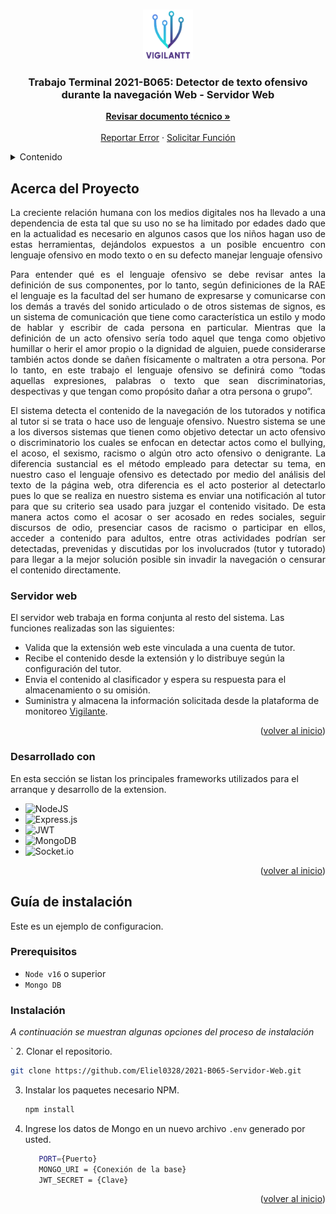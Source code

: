 <a name="readme-top"></a>

<!-- PROJECT LOGO -->
<br />
<div align="center">
  <a href="https://github.com/Eliel0328/2021-B065-Servidor-Web">
    <img src="./icon/logo.png" alt="Logo" width="80" height="80">
  </a>

  <h3 align="center">
  Trabajo Terminal 2021-B065: Detector de texto ofensivo durante la navegación Web - Servidor Web</h3>

  <p align="center">
  <a href="https://github.com/Eliel0328/2021-B065-Servidor-Web"><strong>Revisar documento técnico »</strong></a>
  <br>
  <br>
  <a href="https://github.com/Eliel0328/2021-B065-Servidor-Web/issues">Reportar Error</a>
    ·
    <a href="https://github.com/Eliel0328/2021-B065-Servidor-Web/issues">Solicitar Función</a>
  </p>
</div>

<!-- TABLE OF CONTENTS -->
<details>
  <summary>Contenido</summary>
  <ol>
    <li>
      <a href="#acerca-del-proyecto">Acerca del Proyecto</a>
      <ul>
        <li><a href="#extensión-web">Extensión Web</a></li>
      </ul>
      <ul>
        <li><a href="#desarrollado-con">Desarrollado Con</a></li>
      </ul>
    </li>
    <li>
      <a href="#guía-de-instalación">Guía de Instalación</a>
      <ul>
        <li><a href="#prerequisitos">Prerequisitos</a></li>
        <li><a href="#instalación">Instalación</a></li>
      </ul>
    </li>
  </ol>
</details>

<!-- ABOUT THE PROJECT -->

## Acerca del Proyecto


<p style="text-align: justify;">
La creciente relación humana con los medios digitales nos ha llevado a una dependencia de esta tal que su uso no se ha limitado por edades dado que en la actualidad es necesario en algunos casos que los niños hagan uso de estas herramientas, dejándolos expuestos a un posible encuentro con lenguaje ofensivo en modo texto o en su defecto manejar lenguaje ofensivo
</p>

<p style="text-align: justify;">
Para entender qué es el lenguaje ofensivo se debe revisar antes la definición de sus componentes, por lo tanto, según definiciones de la RAE el lenguaje es la facultad del ser humano de expresarse y comunicarse con los demás a través del sonido articulado o de otros sistemas de signos, es un sistema de comunicación que tiene como característica un estilo y modo de hablar y escribir de cada persona en particular. Mientras que la definición de un acto ofensivo sería todo aquel que tenga como objetivo humillar o herir el amor propio o la dignidad de alguien, puede considerarse también actos donde se dañen físicamente o maltraten a otra persona. Por lo tanto, en este trabajo el lenguaje ofensivo se definirá como “todas aquellas expresiones, palabras o texto que sean discriminatorias, despectivas y que tengan como propósito dañar a otra persona o grupo”.
</p>

<p style="text-align: justify;">
El sistema detecta el contenido de la navegación de los tutorados y notifica al tutor si se trata o hace uso de lenguaje ofensivo. Nuestro sistema se une a los diversos sistemas que tienen como objetivo detectar un acto ofensivo o discriminatorio los cuales se enfocan en detectar actos como el bullying, el acoso, el sexismo, racismo o algún otro acto ofensivo o denigrante. La diferencia sustancial es el método empleado para detectar su tema, en nuestro caso el lenguaje ofensivo es detectado por medio del análisis del texto de la página web, otra diferencia es el acto posterior al detectarlo pues lo que se realiza en nuestro sistema es enviar una notificación al tutor para que su criterio sea usado para juzgar el contenido visitado. De esta manera actos como el acosar o ser acosado en redes sociales, seguir discursos de odio, presenciar casos de racismo o participar en ellos, acceder a contenido para adultos, entre otras actividades podrían ser detectadas, prevenidas y discutidas por los involucrados (tutor y tutorado) para llegar a la mejor solución posible sin invadir la navegación o censurar el contenido directamente.
</p>

### Servidor web

El servidor web trabaja en forma conjunta al resto del sistema. Las funciones realizadas son las siguientes:

- Valida que la extensión web este vinculada a una cuenta de tutor.
- Recibe el contenido desde la extensión y lo distribuye según la configuración del tutor.
- Envia el contenido al clasificador y espera su respuesta para el almacenamiento o su omisión.
- Suministra y almacena la información solicitada desde la plataforma de monitoreo [Vigilante](https://www.google.com.mx/).


<p align="right">(<a href="#readme-top">volver al inicio</a>)</p>

### Desarrollado con

En esta sección se listan los principales frameworks utilizados para el arranque y desarrollo de la extension.


-   ![NodeJS](https://img.shields.io/badge/node.js-6DA55F?style=for-the-badge&logo=node.js&logoColor=white)
-   ![Express.js](https://img.shields.io/badge/express.js-%23404d59.svg?style=for-the-badge&logo=express&logoColor=%2361DAFB)
-   ![JWT](https://img.shields.io/badge/JWT-black?style=for-the-badge&logo=JSON%20web%20tokens)
-   ![MongoDB](https://img.shields.io/badge/MongoDB-%234ea94b.svg?style=for-the-badge&logo=mongodb&logoColor=white)
- ![Socket.io](https://img.shields.io/badge/Socket.io-black?style=for-the-badge&logo=socket.io&badgeColor=010101)


<p align="right">(<a href="#readme-top">volver al inicio</a>)</p>

<!-- GETTING STARTED -->

## Guía de instalación

Este es un ejemplo de configuracion. 


### Prerequisitos

-   `Node v16` o superior
-   `Mongo DB` 

### Instalación

_A continuación se muestran algunas opciones del proceso de instalación_

`
2. Clonar el repositorio.
   ```sh
   git clone https://github.com/Eliel0328/2021-B065-Servidor-Web.git
   ```
3. Instalar los paquetes necesario NPM.
   ```sh
   npm install
   ```
4. Ingrese los datos de Mongo en un nuevo archivo `.env` generado por usted.
   ```sh
      PORT={Puerto}
      MONGO_URI = {Conexión de la base}
      JWT_SECRET = {Clave} 
   ```

<p align="right">(<a href="#readme-top">volver al inicio</a>)</p>
